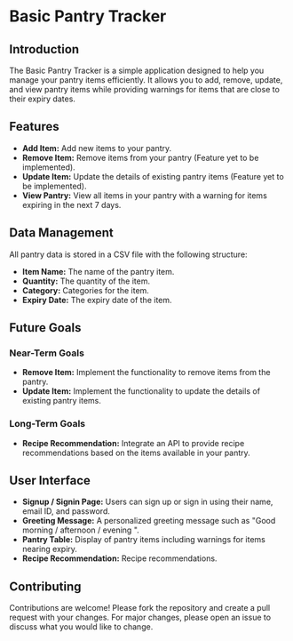# Basic Pantry Tracker

## Introduction
The Basic Pantry Tracker is a simple application designed to help you manage your pantry items efficiently. It allows you to add, remove, update, and view pantry items while providing warnings for items that are close to their expiry dates. 

## Features
- **Add Item:** Add new items to your pantry.
- **Remove Item:** Remove items from your pantry (Feature yet to be implemented).
- **Update Item:** Update the details of existing pantry items (Feature yet to be implemented).
- **View Pantry:** View all items in your pantry with a warning for items expiring in the next 7 days.

## Data Management
All pantry data is stored in a CSV file with the following structure:
- **Item Name:** The name of the pantry item.
- **Quantity:** The quantity of the item.
- **Category:** Categories for the item.
- **Expiry Date:** The expiry date of the item.

## Future Goals
### Near-Term Goals
- **Remove Item:** Implement the functionality to remove items from the pantry.
- **Update Item:** Implement the functionality to update the details of existing pantry items.

### Long-Term Goals
- **Recipe Recommendation:** Integrate an API to provide recipe recommendations based on the items available in your pantry.

## User Interface
- **Signup / Signin Page:** Users can sign up or sign in using their name, email ID, and password.
- **Greeting Message:** A personalized greeting message such as "Good morning / afternoon / evening <Name>".
- **Pantry Table:** Display of pantry items including warnings for items nearing expiry.
- **Recipe Recommendation:** Recipe recommendations.

## Contributing
Contributions are welcome! Please fork the repository and create a pull request with your changes. For major changes, please open an issue to discuss what you would like to change.
